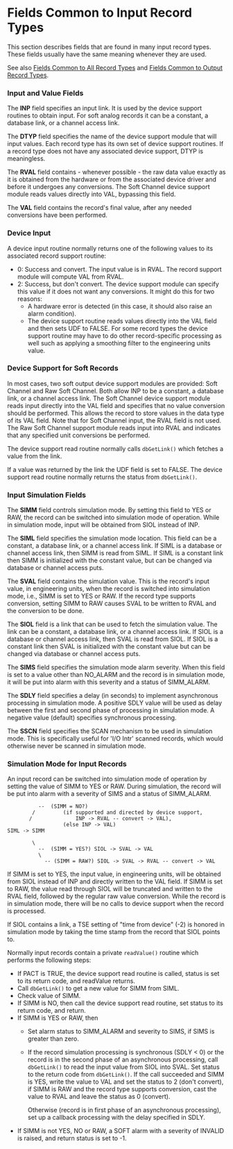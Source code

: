# Fields Common to Input Record Types

This section describes fields that are found in many input record types.
These fields usually have the same meaning whenever they are used.

See also [Fields Common to All Record Types](dbCommonRecord.md) and [Fields Common
to Output Record Types](dbCommonOutput.md).

### Input and Value Fields

The **INP** field specifies an input link. It is used by the device support
routines to obtain input. For soft analog records it can be a constant, a
database link, or a channel access link.

The **DTYP** field specifies the name of the device support module that will
input values. Each record type has its own set of device support routines. If
a record type does not have any associated device support, DTYP is
meaningless.

The **RVAL** field contains - whenever possible - the raw data value exactly as
it is obtained from the hardware or from the associated device driver and
before it undergoes any conversions. The Soft Channel device support module
reads values directly into VAL, bypassing this field.

The **VAL** field contains the record's final value, after any needed
conversions have been performed.

### Device Input

A device input routine normally returns one of the following values to its
associated record support routine:

- 0: Success and convert. The input value is in RVAL. The record support module
will compute VAL from RVAL.
- 2: Success, but don't convert. The device support module can specify this
value if it does not want any conversions. It might do this for two reasons:
    - A hardware error is detected (in this case, it should also raise an alarm
    condition).
    - The device support routine reads values directly into the VAL field and then
    sets UDF to FALSE. For some record types the device support routine may have to
    do other record-specific processing as well such as applying a smoothing filter
    to the engineering units value.

### Device Support for Soft Records

In most cases, two soft output device support modules are provided: Soft Channel
and Raw Soft Channel. Both allow INP to be a constant, a database link, or a
channel access link. The Soft Channel device support module reads input directly
into the VAL field and specifies that no value conversion should be performed.
This allows the record to store values in the data type of its VAL field. Note
that for Soft Channel input, the RVAL field is not used. The Raw Soft Channel
support module reads input into RVAL and indicates that any specified unit
conversions be performed.

The device support read routine normally calls `dbGetLink()` which
fetches a value from the link.

If a value was returned by the link the UDF field is set to FALSE. The device
support read routine normally returns the status from `dbGetLink()`.

### Input Simulation Fields

The **SIMM** field controls simulation mode.
By setting this field to YES or RAW, the record can be switched into
simulation mode of operation.
While in simulation mode, input will be obtained from SIOL instead of INP.

The **SIML** field specifies the simulation mode location. This field can be a
constant, a database link, or a channel access link. If SIML is a database or
channel access link, then SIMM is read from SIML. If SIML is a constant link
then SIMM is initialized with the constant value, but can be changed via
database or channel access puts.

The **SVAL** field contains the simulation value. This is the record's input
value, in engineering units, when the record is switched into simulation mode,
i.e., SIMM is set to YES or RAW. If the record type supports conversion,
setting SIMM to RAW causes SVAL to be written to RVAL and the conversion to
be done.

The **SIOL** field is a link that can be used to fetch the simulation value. The
link can be a constant, a database link, or a channel access link. If SIOL is a
database or channel access link, then SVAL is read from SIOL. If SIOL is a
constant link then SVAL is initialized with the constant value but can be
changed via database or channel access puts.

The **SIMS** field specifies the simulation mode alarm severity. When this
field is set to a value other than NO\_ALARM and the record is in simulation
mode, it will be put into alarm with this severity and a status of SIMM\_ALARM.

The **SDLY** field specifies a delay (in seconds) to implement asynchronous
processing in simulation mode. A positive SDLY value will be used as delay
between the first and second phase of processing in simulation mode.
A negative value (default) specifies synchronous processing.

The **SSCN** field specifies the SCAN mechanism to be used in simulation mode.
This is specifically useful for 'I/O Intr' scanned records, which would
otherwise never be scanned in simulation mode.

### Simulation Mode for Input Records

An input record can be switched into simulation mode of operation by setting
the value of SIMM to YES or RAW.
During simulation, the record will be put into alarm with a severity of SIMS
and a status of SIMM\_ALARM.

              --  (SIMM = NO?)
            /         (if supported and directed by device support,
           /              INP -> RVAL -- convert -> VAL),
                      (else INP -> VAL)
    SIML -> SIMM

            \
              --  (SIMM = YES?) SIOL -> SVAL -> VAL
              \
                -- (SIMM = RAW?) SIOL -> SVAL -> RVAL -- convert -> VAL

If SIMM is set to YES, the input value, in engineering units, will be obtained
from SIOL instead of INP and directly written to the VAL field.
If SIMM is set to RAW, the value read through SIOL will be truncated and
written to the RVAL field, followed by the regular raw value conversion.
While the record is in simulation mode, there will be no calls to device
support when the record is processed.

If SIOL contains a link, a TSE setting of "time from device" (-2) is honored
in simulation mode by taking the time stamp from the record that SIOL points
to.

Normally input records contain a private `readValue()` routine which performs
the following steps:

- If PACT is TRUE, the device support read routine is called, status is set to
its return code, and readValue returns.
- Call `dbGetLink()` to get a new value for SIMM from SIML.
- Check value of SIMM.
- If SIMM is NO, then call the device support read routine, set status to its
return code, and return.
- If SIMM is YES or RAW, then
    - Set alarm status to SIMM\_ALARM and severity to SIMS,
    if SIMS is greater than zero.
    - If the record simulation processing is synchronous (SDLY < 0) or the record is
    in the second phase of an asynchronous processing, call `dbGetLink()`
    to read the input value from SIOL into SVAL.
    Set status to the return code from `dbGetLink()`.
    If the call succeeded and SIMM is YES, write the value to VAL and set the
    status to 2 (don't convert),
    if SIMM is RAW and the record type supports conversion, cast the value to RVAL
    and leave the status as 0 (convert).

        Otherwise (record is in first phase of an asynchronous processing), set up a
        callback processing with the delay specified in SDLY.
- If SIMM is not YES, NO or RAW, a SOFT alarm with a severity of INVALID is
raised, and return status is set to -1.
